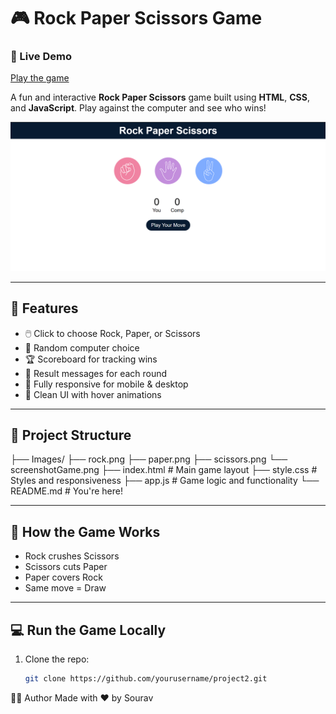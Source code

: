 # 🎮 Rock Paper Scissors Game

### 🔗 Live Demo 
[Play the game](https://souravsaini001.github.io/RockPaperScissor/) 

A fun and interactive **Rock Paper Scissors** game built using **HTML**, **CSS**, and **JavaScript**. Play against the computer and see who wins!

![Game Screenshot](./Images/screenshotGame.png)

---

## 🚀 Features

- 🖱️ Click to choose Rock, Paper, or Scissors
- 🧠 Random computer choice
- 🏆 Scoreboard for tracking wins
- 🎯 Result messages for each round
- 📱 Fully responsive for mobile & desktop
- 💅 Clean UI with hover animations

---

## 📁 Project Structure

├── Images/
├── rock.png
├── paper.png
├── scissors.png
└── screenshotGame.png
├── index.html # Main game layout
├── style.css # Styles and responsiveness
├── app.js # Game logic and functionality
└── README.md # You're here!


---

## 🧠 How the Game Works

- Rock crushes Scissors
- Scissors cuts Paper
- Paper covers Rock
- Same move = Draw

---

## 💻 Run the Game Locally

1. Clone the repo:
   ```bash
   git clone https://github.com/yourusername/project2.git


👨‍💻 Author
Made with ❤️ by Sourav
